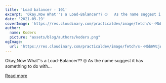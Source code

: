 ```yaml
---
title: 'Load balancer - 101'
excerpt: 'Okay,Now What''s a Load-Balancer?? 🙄   As the name suggest it has something to do with...'
date: '2021-09-19'
coverImage: 'https://res.cloudinary.com/practicaldev/image/fetch/s--MbbWWcjA--/c_imagga_scale,f_auto,fl_progressive,h_420,q_auto,w_1000/https://dev-to-uploads.s3.amazonaws.com/uploads/articles/f3i0crmsfsrz5dpawnwi.png'
author:
  name: Koders
  picture: "assets/blog/authors/koders.png"
ogImage:
  url: 'https://res.cloudinary.com/practicaldev/image/fetch/s--MbbWWcjA--/c_imagga_scale,f_auto,fl_progressive,h_420,q_auto,w_1000/https://dev-to-uploads.s3.amazonaws.com/uploads/articles/f3i0crmsfsrz5dpawnwi.png'
---
```


Okay,Now What''s a Load-Balancer?? 🙄   As the name suggest it has something to do with...

[Read more](https://dev.to/uzairali10/load-balancer-101-4jl9)

